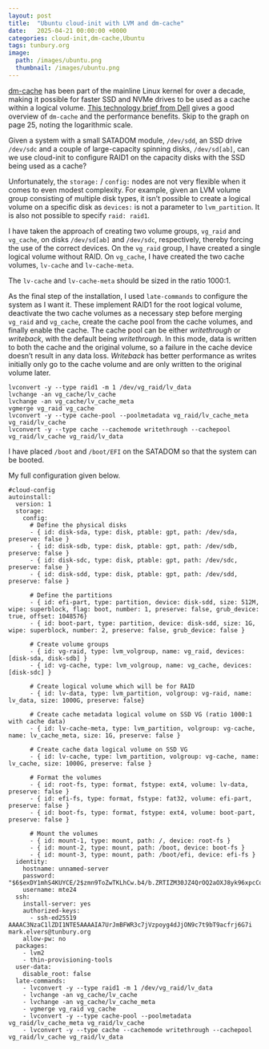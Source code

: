 ```yaml
---
layout: post
title:  "Ubuntu cloud-init with LVM and dm-cache"
date:   2025-04-21 00:00:00 +0000
categories: cloud-init,dm-cache,Ubuntu
tags: tunbury.org
image:
  path: /images/ubuntu.png
  thumbnail: /images/ubuntu.png
---
```


[dm-cache](https://en.wikipedia.org/wiki/Dm-cache) has been part of the mainline Linux kernel for over a decade, making it possible for faster SSD and NVMe drives to be used as a cache within a logical volume. [This technology brief from Dell](https://videos.cdn.redhat.com/summit2015/presentations/17856_getting-the-most-out-of-your-nvme-ssd.pdf) gives a good overview of `dm-cache` and the performance benefits. Skip to the graph on page 25, noting the logarithmic scale.

Given a system with a small SATADOM module, `/dev/sdd`, an SSD drive `/dev/sdc` and a couple of large-capacity spinning disks, `/dev/sd[ab]`, can we use cloud-init to configure RAID1 on the capacity disks with the SSD being used as a cache?

Unfortunately, the `storage:` / `config:` nodes are not very flexible when it comes to even modest complexity. For example, given an LVM volume group consisting of multiple disk types, it isn’t possible to create a logical volume on a specific disk as `devices:` is not a parameter to `lvm_partition`. It is also not possible to specify `raid: raid1`.

I have taken the approach of creating two volume groups, `vg_raid` and `vg_cache`, on disks `/dev/sd[ab]` and `/dev/sdc`, respectively, thereby forcing the use of the correct devices. On the `vg_raid` group, I have created a single logical volume without RAID. On `vg_cache`, I have created the two cache volumes, `lv-cache` and `lv-cache-meta`.

The `lv-cache` and `lv-cache-meta` should be sized in the ratio 1000:1.

As the final step of the installation, I used `late-commands` to configure the system as I want it. These implement RAID1 for the root logical volume, deactivate the two cache volumes as a necessary step before merging `vg_raid` and `vg_cache`, create the cache pool from the cache volumes, and finally enable the cache. The cache pool can be either _writethrough_ or _writeback_, with the default being _writethrough_. In this mode, data is written to both the cache and the original volume, so a failure in the cache device doesn’t result in any data loss. _Writeback_ has better performance as writes initially only go to the cache volume and are only written to the original volume later.

```
lvconvert -y --type raid1 -m 1 /dev/vg_raid/lv_data
lvchange -an vg_cache/lv_cache
lvchange -an vg_cache/lv_cache_meta
vgmerge vg_raid vg_cache
lvconvert -y --type cache-pool --poolmetadata vg_raid/lv_cache_meta vg_raid/lv_cache
lvconvert -y --type cache --cachemode writethrough --cachepool vg_raid/lv_cache vg_raid/lv_data
```

I have placed `/boot` and `/boot/EFI` on the SATADOM so that the system can be booted.

My full configuration given below.

```
#cloud-config
autoinstall:
  version: 1
  storage:
    config:
      # Define the physical disks
      - { id: disk-sda, type: disk, ptable: gpt, path: /dev/sda, preserve: false }
      - { id: disk-sdb, type: disk, ptable: gpt, path: /dev/sdb, preserve: false }
      - { id: disk-sdc, type: disk, ptable: gpt, path: /dev/sdc, preserve: false }
      - { id: disk-sdd, type: disk, ptable: gpt, path: /dev/sdd, preserve: false }

      # Define the partitions
      - { id: efi-part, type: partition, device: disk-sdd, size: 512M, wipe: superblock, flag: boot, number: 1, preserve: false, grub_device: true, offset: 1048576}
      - { id: boot-part, type: partition, device: disk-sdd, size: 1G, wipe: superblock, number: 2, preserve: false, grub_device: false }

      # Create volume groups
      - { id: vg-raid, type: lvm_volgroup, name: vg_raid, devices: [disk-sda, disk-sdb] }
      - { id: vg-cache, type: lvm_volgroup, name: vg_cache, devices: [disk-sdc] }

      # Create logical volume which will be for RAID
      - { id: lv-data, type: lvm_partition, volgroup: vg-raid, name: lv_data, size: 1000G, preserve: false}

      # Create cache metadata logical volume on SSD VG (ratio 1000:1 with cache data)
      - { id: lv-cache-meta, type: lvm_partition, volgroup: vg-cache, name: lv_cache_meta, size: 1G, preserve: false }

      # Create cache data logical volume on SSD VG
      - { id: lv-cache, type: lvm_partition, volgroup: vg-cache, name: lv_cache, size: 1000G, preserve: false }

      # Format the volumes
      - { id: root-fs, type: format, fstype: ext4, volume: lv-data, preserve: false }
      - { id: efi-fs, type: format, fstype: fat32, volume: efi-part, preserve: false }
      - { id: boot-fs, type: format, fstype: ext4, volume: boot-part, preserve: false }

      # Mount the volumes
      - { id: mount-1, type: mount, path: /, device: root-fs }
      - { id: mount-2, type: mount, path: /boot, device: boot-fs }
      - { id: mount-3, type: mount, path: /boot/efi, device: efi-fs }
  identity:
    hostname: unnamed-server
    password: "$6$exDY1mhS4KUYCE/2$zmn9ToZwTKLhCw.b4/b.ZRTIZM30JZ4QrOQ2aOXJ8yk96xpcCof0kxKwuX1kqLG/ygbJ1f8wxED22bTL4F46P0"
    username: mte24
  ssh:
    install-server: yes
    authorized-keys:
      - ssh-ed25519 AAAAC3NzaC1lZDI1NTE5AAAAIA7UrJmBFWR3c7jVzpoyg4dJjON9c7t9bT9acfrj6G7i mark.elvers@tunbury.org
    allow-pw: no
  packages:
    - lvm2
    - thin-provisioning-tools
  user-data:
    disable_root: false
  late-commands:
    - lvconvert -y --type raid1 -m 1 /dev/vg_raid/lv_data
    - lvchange -an vg_cache/lv_cache
    - lvchange -an vg_cache/lv_cache_meta
    - vgmerge vg_raid vg_cache
    - lvconvert -y --type cache-pool --poolmetadata vg_raid/lv_cache_meta vg_raid/lv_cache
    - lvconvert -y --type cache --cachemode writethrough --cachepool vg_raid/lv_cache vg_raid/lv_data
```
